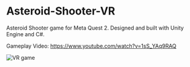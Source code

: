 # Asteroid-Shooter-VR
Asteroid Shooter game for Meta Quest 2. Designed and built with Unity Engine and C#.

Gameplay Video: https://www.youtube.com/watch?v=1sS_YAq9RAQ

![VR game](https://user-images.githubusercontent.com/7616530/193715414-c75cdf9a-dd32-4557-8cc8-fd280013c8bf.jpg)
